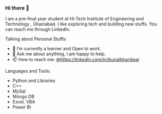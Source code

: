 ### Hi there 👋

<!--
**kunalbhardwaj2602/kunalbhardwaj2602** is a ✨ _special_ ✨ repository because its `README.md` (this file) appears on your GitHub profile.

Here are some ideas to get you started:

- 🔭 I’m currently working on ...
- 🌱 I’m currently learning ...
- 👯 I’m looking to collaborate on ...
- 🤔 I’m looking for help with ...
- 💬 Ask me about ...
- 📫 How to reach me: ...
- 😄 Pronouns: ...
- ⚡ Fun fact: ...
-->
I am a pre-final year student at Hi-Tech Institute of Engineering and Technology , Ghaziabad. I like exploring tech and building new stuffs. You can reach me through LinkedIn.

Talking about Personal Stuffs:

* 🌱 I’m currently a learner and Open to work.
* 💬 Ask me about anything, I am happy to help.
* 📫 How to reach me: @https://linkedin.com/in/ikunalbhardwaj

Languages and Tools:

 * Python and Libraries
 * C++
 * MySql
 * Mongo DB
 * Excel, VBA
 * Power BI
 
 

